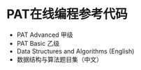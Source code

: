 # PAT在线编程参考代码

- PAT Advanced 甲级
- PAT Basic 乙级
- Data Structures and Algorithms (English)
- 数据结构与算法题目集（中文）

